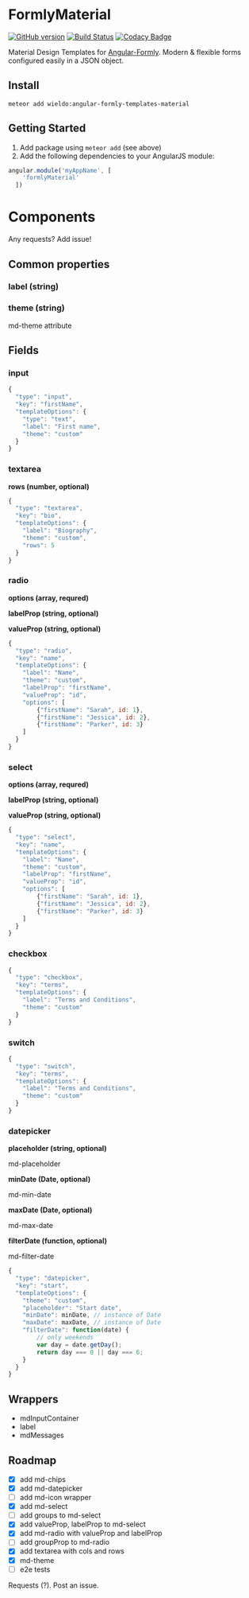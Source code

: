 FormlyMaterial
==========

[![GitHub version](https://badge.fury.io/gh/wieldo%2Fangular-formly-templates-material.svg)](https://badge.fury.io/gh/wieldo%2Fangular-formly-templates-material)
[![Build Status](https://travis-ci.org/wieldo/angular-formly-templates-material.svg)](https://travis-ci.org/wieldo/angular-formly-templates-material)
[![Codacy Badge](https://api.codacy.com/project/badge/grade/a2cd4c7c2d74467281e309a65be49e8f)](https://www.codacy.com/app/mys-sterowiec/angular-formly-templates-material)

Material Design Templates for [Angular-Formly](http://angular-formly.com). Modern & flexible forms configured easily in a JSON object.

## Install

```
meteor add wieldo:angular-formly-templates-material
```


## Getting Started

1. Add package using `meteor add` (see above)
2. Add the following dependencies to your AngularJS module:

```javascript
angular.module('myAppName', [
    'formlyMaterial'
  ])
```

# Components

Any requests? Add issue!

## Common properties

### label (string)

### theme (string)

md-theme attribute

## Fields

### input

```javascript
{
  "type": "input",
  "key": "firstName",
  "templateOptions": {
    "type": "text",
    "label": "First name",
    "theme": "custom"
  }
}
```

### textarea

**rows (number, optional)**

```javascript
{
  "type": "textarea",
  "key": "bio",
  "templateOptions": {
    "label": "Biography",
    "theme": "custom",
    "rows": 5
  }
}
```

### radio

**options (array, requred)**

**labelProp (string, optional)**

**valueProp (string, optional)**

```javascript
{
  "type": "radio",
  "key": "name",
  "templateOptions": {
    "label": "Name",
    "theme": "custom",
    "labelProp": "firstName",
    "valueProp": "id",
    "options": [
        {"firstName": "Sarah", id: 1},
        {"firstName": "Jessica", id: 2},
        {"firstName": "Parker", id: 3}
    ]
  }
}
```

### select

**options (array, requred)**

**labelProp (string, optional)**

**valueProp (string, optional)**

```javascript
{
  "type": "select",
  "key": "name",
  "templateOptions": {
    "label": "Name",
    "theme": "custom",
    "labelProp": "firstName",
    "valueProp": "id",
    "options": [
        {"firstName": "Sarah", id: 1},
        {"firstName": "Jessica", id: 2},
        {"firstName": "Parker", id: 3}
    ]
  }
}
```

### checkbox

```javascript
{
  "type": "checkbox",
  "key": "terms",
  "templateOptions": {
    "label": "Terms and Conditions",
    "theme": "custom"
  }
}
```

### switch

```javascript
{
  "type": "switch",
  "key": "terms",
  "templateOptions": {
    "label": "Terms and Conditions",
    "theme": "custom"
  }
}
```

### datepicker

**placeholder (string, optional)**

md-placeholder

**minDate (Date, optional)**

md-min-date

**maxDate (Date, optional)**

md-max-date

**filterDate (function, optional)**

md-filter-date

```javascript
{
  "type": "datepicker",
  "key": "start",
  "templateOptions": {
    "theme": "custom",
    "placeholder": "Start date",
    "minDate": minDate, // instance of Date
    "maxDate": maxDate, // instance of Date
    "filterDate": function(date) {
        // only weekends
        var day = date.getDay();
        return day === 0 || day === 6;
    }
  }
}
```

## Wrappers

- mdInputContainer
- label
- mdMessages

## Roadmap

- [x] add md-chips
- [x] add md-datepicker
- [ ] add md-icon wrapper
- [x] add md-select
- [ ] add groups to md-select
- [x] add valueProp, labelProp to md-select
- [x] add md-radio with valueProp and labelProp
- [ ] add groupProp to md-radio
- [x] add textarea with cols and rows
- [x] md-theme
- [ ] e2e tests

Requests (?). Post an issue.
